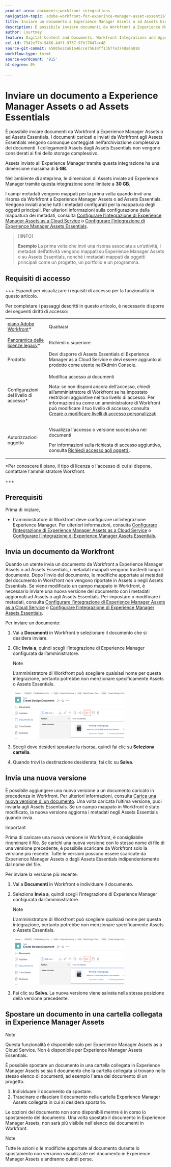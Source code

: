 ```yaml
---
product-area: documents;workfront-integrations
navigation-topic: adobe-workfront-for-experince-manager-asset-essentials
title: Inviare un documento a Experience Manager Assets o ad Assets Essentials
description: È possibile inviare documenti da Workfront a Experience Manager Assets o ad Assets Essentials. I documenti caricati e inviati da Workfront agli Assets Essentials vengono comunque conteggiati nell’archiviazione complessiva dei documenti. I collegamenti Assets dagli Assets Essentials non vengono considerati ai fini dello storage complessivo.
author: Courtney
feature: Digital Content and Documents, Workfront Integrations and Apps
exl-id: 7942e77b-9466-4dff-9737-97b17647ac48
source-git-commit: 65805e2ca81a46cce75610ff13b77e3748a6a810
workflow-type: tm+mt
source-wordcount: '915'
ht-degree: 0%

---
```


# Inviare un documento a Experience Manager Assets o ad Assets Essentials

È possibile inviare documenti da Workfront a Experience Manager Assets o ad Assets Essentials. I documenti caricati e inviati da Workfront agli Assets Essentials vengono comunque conteggiati nell’archiviazione complessiva dei documenti. I collegamenti Assets dagli Assets Essentials non vengono considerati ai fini dello storage complessivo.

Assets inviato all&#39;Experience Manager tramite questa integrazione ha una dimensione massima di **5 GB**.

Nell’ambiente di anteprima, le dimensioni di Assets inviate ad Experience Manager tramite questa integrazione sono limitate a **30 GB**.

I campi metadati vengono mappati per la prima volta quando invii una risorsa da Workfront a Experience Manager Assets o ad Assets Essentials. Vengono inviati anche tutti i metadati configurati per la mappatura degli oggetti principali. Per ulteriori informazioni sulla configurazione della mappatura dei metadati, consulta [Configurare l’integrazione di Experience Manager Assets as a Cloud Service](/help/quicksilver/administration-and-setup/configure-integrations/configure-aacs-integration.md) o [Configurare l’integrazione di Experience Manager Assets Essentials](/help/quicksilver/documents/adobe-workfront-for-experience-manager-assets-essentials/setup-asset-essentials.md).

>[!INFO]
>
>**Esempio** La prima volta che invii una risorsa associata a un’attività, i metadati dell’attività vengono mappati su Experience Manager Assets o su Assets Essentials, nonché i metadati mappati da oggetti principali come un progetto, un portfolio e un programma.

## Requisiti di accesso

+++ Espandi per visualizzare i requisiti di accesso per la funzionalità in questo articolo.

Per completare i passaggi descritti in questo articolo, è necessario disporre dei seguenti diritti di accesso:

<table style="table-layout:auto"> 
 <col> 
 <col> 
 <tbody> 
  <tr> 
   <td role="rowheader"><a href="https://www.workfront.com/plans" target="_blank">piano Adobe Workfront</a>*</td> 
   <td> <p> Qualsiasi</p> </td> 
  </tr> 
  <tr> 
   <td role="rowheader"><a href="../../administration-and-setup/add-users/access-levels-and-object-permissions/wf-licenses.md" class="MCXref xref">Panoramica delle licenze legacy</a>*</td> 
   <td> <p>Richiedi o superiore</p> </td> 
  </tr> 
  <tr> 
   <td role="rowheader">Prodotto</td> 
   <td>Devi disporre di Assets Essentials di Experience Manager as a Cloud Service e devi essere aggiunto al prodotto come utente nell’Admin Console.
</td> 
  </tr> 
  <tr> 
   <td role="rowheader">Configurazioni del livello di accesso*</td> 
   <td> <p>Modifica accesso ai documenti</p> <p>Nota: se non disponi ancora dell’accesso, chiedi all’amministratore di Workfront se ha impostato restrizioni aggiuntive nel tuo livello di accesso. Per informazioni su come un amministratore di Workfront può modificare il tuo livello di accesso, consulta <a href="../../administration-and-setup/add-users/configure-and-grant-access/create-modify-access-levels.md" class="MCXref xref">Creare o modificare livelli di accesso personalizzati</a>.</p> </td> 
  </tr> 
  <tr> 
   <td role="rowheader">Autorizzazioni oggetto</td> 
   <td> <p>Visualizza l'accesso o versione successiva nei documenti</p> <p>Per informazioni sulla richiesta di accesso aggiuntivo, consulta <a href="../../workfront-basics/grant-and-request-access-to-objects/request-access.md" class="MCXref xref">Richiedi accesso agli oggetti </a>.</p> </td> 
  </tr> 
 </tbody> 
</table>

&#42;Per conoscere il piano, il tipo di licenza o l&#39;accesso di cui si dispone, contattare l&#39;amministratore Workfront.

+++

## Prerequisiti

Prima di iniziare,

* L’amministratore di Workfront deve configurare un’integrazione Experience Manager. Per ulteriori informazioni, consulta [Configurare l’integrazione di Experience Manager Assets as a Cloud Service](/help/quicksilver/administration-and-setup/configure-integrations/configure-aacs-integration.md) o [Configurare l’integrazione di Experience Manager Assets Essentials](/help/quicksilver/documents/adobe-workfront-for-experience-manager-assets-essentials/setup-asset-essentials.md).


## Invia un documento da Workfront

Quando un utente invia un documento da Workfront a Experience Manager Assets o ad Assets Essentials, i metadati mappati vengono trasferiti lungo il documento. Dopo l’invio del documento, le modifiche apportate ai metadati del documento in Workfront non vengono riportate in Assets o negli Assets Essentials. Se viene modificato un campo mappato in Workfront, è necessario inviare una nuova versione del documento con i metadati aggiornati ad Assets o agli Assets Essentials. Per impostare o modificare i metadati, consulta [Configurare l’integrazione di Experience Manager Assets as a Cloud Service](/help/quicksilver/administration-and-setup/configure-integrations/configure-aacs-integration.md) o [Configurare l’integrazione di Experience Manager Assets Essentials](../../documents/adobe-workfront-for-experience-manager-assets-essentials/setup-asset-essentials.md).

Per inviare un documento:

1. Vai a **Documenti** in Workfront e selezionare il documento che si desidera inviare.
1. Clic **Invia a**, quindi scegli l’integrazione di Experience Manager configurata dall’amministratore.

   >[!NOTE]
   >
   >L’amministratore di Workfront può scegliere qualsiasi nome per questa integrazione, pertanto potrebbe non menzionare specificamente Assets o Assets Essentials.

   ![](assets/copy-of-send-to-in-toolbar-350x149.png)

1. Scegli dove desideri spostare la risorsa, quindi fai clic su **Seleziona cartella**.
1. Quando trovi la destinazione desiderata, fai clic su **Salva**.

## Invia una nuova versione

È possibile aggiungere una nuova versione a un documento caricato in precedenza in Workfront. Per ulteriori informazioni, consulta [Carica una nuova versione di un documento](../../documents/managing-documents/upload-new-document-version.md). Una volta caricata l’ultima versione, puoi inviarla agli Assets Essentials. Se un campo mappato in Workfront è stato modificato, la nuova versione aggiorna i metadati negli Assets Essentials quando invia.

>[!IMPORTANT]
>
>Prima di caricare una nuova versione in Workfront, è consigliabile rinominare il file. Se carichi una nuova versione con lo stesso nome di file di una versione precedente, è possibile scaricare da Workfront solo la versione più recente. Tutte le versioni possono essere scaricate da Experience Manager Assets o dagli Assets Essentials indipendentemente dal nome del file.

Per inviare la versione più recente:

1. Vai a **Documenti** in Workfront e individuare il documento.
1. Seleziona **Invia a**, quindi scegli l’integrazione di Experience Manager configurata dall’amministratore.

   >[!NOTE]
   >
   >L’amministratore di Workfront può scegliere qualsiasi nome per questa integrazione, pertanto potrebbe non menzionare specificamente Assets o Assets Essentials.

   ![](assets/copy-of-send-to-in-toolbar-350x149.png)

1. Fai clic su **Salva**. La nuova versione viene salvata nella stessa posizione della versione precedente.

## Spostare un documento in una cartella collegata in Experience Manager Assets

>[!NOTE]
>
>Questa funzionalità è disponibile solo per Experience Manager Assets as a Cloud Service. Non è disponibile per Experience Manager Assets Essentials.

È possibile spostare un documento in una cartella collegata in Experience Manager Assets se sia il documento che la cartella collegata si trovano nello stesso elenco di documenti, ad esempio l&#39;area del documento di un progetto.

1. Individuare il documento da spostare.
1. Trascinare e rilasciare il documento nella cartella Experience Manager Assets collegata in cui si desidera spostarlo.

Le opzioni del documento non sono disponibili mentre è in corso lo spostamento del documento. Una volta spostato il documento in Experience Manager Assets, non sarà più visibile nell&#39;elenco dei documenti in Workfront.

>[!NOTE]
>
> Tutte le azioni o le modifiche apportate al documento durante lo spostamento non verranno visualizzate nel documento in Experience Manager Assets e andranno quindi perse.

